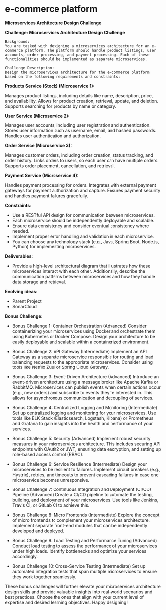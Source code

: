 # e-commerce platform

**Microservices Architecture Design Challenge**

**Challenge: Microservices Architecture Design Challenge**

    Background:
    You are tasked with designing a microservices architecture for an e-commerce platform. The platform should handle product listings, user accounts, order processing, and payment processing. Each of these functionalities should be implemented as separate microservices.
    
    Challenge Description:
    Design the microservices architecture for the e-commerce platform based on the following requirements and constraints:

**Products Service (Stock) (Microservice 1):**

Manages product listings, including details like name, description, price, and availability.
Allows for product creation, retrieval, update, and deletion.
Supports searching for products by name or category.

**User Service (Microservice 2):**

Manages user accounts, including user registration and authentication.
Stores user information such as username, email, and hashed passwords.
Handles user authentication and authorization.

**Order Service (Microservice 3):**

Manages customer orders, including order creation, status tracking, and order history.
Links orders to users, so each user can have multiple orders.
Supports order placement, cancellation, and retrieval.

**Payment Service (Microservice 4):**

Handles payment processing for orders.
Integrates with external payment gateways for payment authorization and capture.
Ensures payment security and handles payment failures gracefully.

**Constraints**:

-  Use a RESTful API design for communication between microservices.
-  Each microservice should be independently deployable and scalable.
-  Ensure data consistency and consider eventual consistency where needed.
-  Implement proper error handling and validation in each microservice.
-  You can choose any technology stack (e.g., Java, Spring Boot, Node.js, Python) for implementing microservices.

**Deliverables**:

-  Provide a high-level architectural diagram that illustrates how these microservices interact with each other. Additionally, describe the communication patterns between microservices and how they handle data storage and retrieval.

**Evolving ideas**:

-  Parent Project 
-  SonarCloud

**Bonus Challenge:**

-  Bonus Challenge 1: Container Orchestration (Advanced)
Consider containerizing your microservices using Docker and orchestrate them using Kubernetes or Docker Compose. Design your architecture to be easily deployable and scalable within a containerized environment.

-  Bonus Challenge 2: API Gateway (Intermediate)
Implement an API Gateway as a separate microservice responsible for routing and load balancing requests to the appropriate microservices. Consider using tools like Netflix Zuul or Spring Cloud Gateway.

-  Bonus Challenge 3: Event-Driven Architecture (Advanced)
Introduce an event-driven architecture using a message broker like Apache Kafka or RabbitMQ. Microservices can publish events when certain actions occur (e.g., new orders) and subscribe to events they're interested in. This allows for asynchronous communication and decoupling of services.

-  Bonus Challenge 4: Centralized Logging and Monitoring (Intermediate)
Set up centralized logging and monitoring for your microservices. Use tools like ELK Stack (Elasticsearch, Logstash, Kibana) or Prometheus and Grafana to gain insights into the health and performance of your services.

-  Bonus Challenge 5: Security (Advanced)
Implement robust security measures in your microservices architecture. This includes securing API endpoints with OAuth2 or JWT, ensuring data encryption, and setting up role-based access control (RBAC).

-  Bonus Challenge 6: Service Resilience (Intermediate)
Design your microservices to be resilient to failures. Implement circuit breakers (e.g., Hystrix), retries, and timeouts to prevent cascading failures in case one microservice becomes unresponsive.

-  Bonus Challenge 7: Continuous Integration and Deployment (CI/CD) Pipeline (Advanced)
Create a CI/CD pipeline to automate the testing, building, and deployment of your microservices. Use tools like Jenkins, Travis CI, or GitLab CI to achieve this.

-  Bonus Challenge 8: Micro Frontends (Intermediate)
Explore the concept of micro frontends to complement your microservices architecture. Implement separate front-end modules that can be independently developed and deployed.

-  Bonus Challenge 9: Load Testing and Performance Tuning (Advanced)
Conduct load testing to assess the performance of your microservices under high loads. Identify bottlenecks and optimize your services accordingly.

-  Bonus Challenge 10: Cross-Service Testing (Intermediate)
Set up automated integration tests that span multiple microservices to ensure they work together seamlessly.

These bonus challenges will further elevate your microservices architecture design skills and provide valuable insights into real-world scenarios and best practices. Choose the ones that align with your current level of expertise and desired learning objectives. Happy designing!
